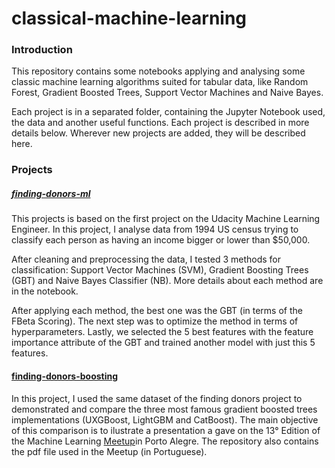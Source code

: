 # classical-machine-learning

### Introduction

This repository contains some notebooks applying and analysing some classic machine learning algorithms suited for tabular data, like Random Forest, Gradient Boosted Trees, Support Vector Machines and Naive Bayes.

Each project is in a separated folder, containing the Jupyter Notebook used, the data and another useful functions. Each project is described in more details below. Wherever new projects are added, they will be described here.

### Projects

##### [finding-donors-ml](https://github.com/luiznonenmacher/classical-machine-learning/blob/master/finding_donors/finding_donors.ipynb)

This projects is based on the first project on the Udacity Machine Learning Engineer. In this project, I analyse data from 1994 US census trying to classify each person as having an income bigger or lower than $50,000. 

After cleaning and preprocessing the data, I tested 3 methods for classification: Support Vector Machines (SVM), Gradient Boosting Trees (GBT) and Naive Bayes Classifier (NB). More details about each method are in the notebook.

After applying each method, the best one was the GBT (in terms of the FBeta Scoring). The next step was to optimize the method in terms of hyperparameters. Lastly, we selected the 5 best features with the feature importance attribute of the GBT and trained another model with just this 5 features. 

#### [finding-donors-boosting](https://github.com/luiznonenmacher/classical-machine-learning/blob/master/finding_donors_boosting/finding_donors_boosting.ipynb)

In this project, I used the same dataset of the finding donors project to demonstrated and compare the three most famous gradient boosted trees implementations (UXGBoost, LightGBM and CatBoost). The main objective of this comparison is to ilustrate a presentation a gave on the 13° Edition of the Machine Learning [Meetup](https://www.meetup.com/pt-BR/Machine-Learning-Porto-Alegre/events/259764047/)in Porto Alegre. The repository also contains the pdf file used in the Meetup (in Portuguese). 
